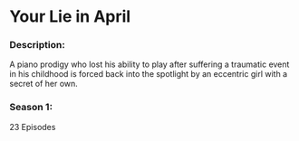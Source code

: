 # Your Lie in April

### Description:
A piano prodigy who lost his ability to play after suffering a traumatic event in his childhood is forced back into the spotlight by an eccentric girl with a secret of her own.

### Season 1:
23 Episodes